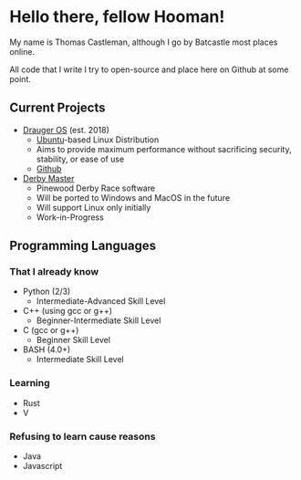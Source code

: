 # Hello there, fellow Hooman!

My name is Thomas Castleman, although I go by Batcastle most places online.

All code that I write I try to open-source and place here on Github at some point. 


## Current Projects
 - [Drauger OS](https://draugeros.org) (est. 2018)
 	- [Ubuntu](https://ubuntu.com)-based Linux Distribution
 	- Aims to provide maximum performance without sacrificing security, stability, or ease of use
 	- [Github](https://github.com/drauger-os-development)
 - [Derby Master](https://github.com/Batcastle/derby-master)
 	- Pinewood Derby Race software
 	- Will be ported to Windows and MacOS in the future
 	- Will support Linux only initially
 	- Work-in-Progress
 	
## Programming Languages

### That I already know
 - Python (2/3)
   - Intermediate-Advanced Skill Level
 - C++ (using gcc or g++)
   - Beginner-Intermediate Skill Level
 - C (gcc or g++)
   - Beginner Skill Level
 - BASH (4.0+)
   - Intermediate Skill Level
 
### Learning
 - Rust
 - V
	
### Refusing to learn cause reasons
 - Java
 - Javascript
 

<!--
**Batcastle/Batcastle** is a ✨ _special_ ✨ repository because its `README.md` (this file) appears on your GitHub profile.

Here are some ideas to get you started:

- 🔭 I’m currently working on ...
- 🌱 I’m currently learning ...
- 👯 I’m looking to collaborate on ...
- 🤔 I’m looking for help with ...
- 💬 Ask me about ...
- 📫 How to reach me: ...
- 😄 Pronouns: ...
- ⚡ Fun fact: ...
-->

